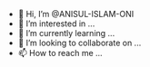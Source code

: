 - 👋 Hi, I’m @ANISUL-ISLAM-ONI
- 👀 I’m interested in ...
- 🌱 I’m currently learning ...
- 💞️ I’m looking to collaborate on ...
- 📫 How to reach me ...

<!---
ANISUL-ISLAM-ONI/ANISUL-ISLAM-ONI is a ✨ special ✨ repository because its `README.md` (this file) appears on your GitHub profile.
You can click the Preview link to take a look at your changes.
--->
